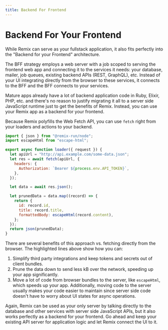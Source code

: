 ```yaml
---
title: Backend For Frontend
---
```


# Backend For Your Frontend

While Remix can serve as your fullstack application, it also fits perfectly into the "Backend for your Frontend" architecture.

The BFF strategy employs a web server with a job scoped to serving the frontend web app and connecting it to the services it needs: your database, mailer, job queues, existing backend APIs (REST, GraphQL), etc. Instead of your UI integrating directly from the browser to these services, it connects to the BFF and the BFF connects to your services.

Mature apps already have a lot of backend application code in Ruby, Elixir, PHP, etc. and there's no reason to justify migrating it all to a server side JavaScript runtime just to get the benefits of Remix. Instead, you can use your Remix app as a backend for your frontend.

Because Remix polyfills the Web Fetch API, you can use `fetch` right from your loaders and actions to your backend.

```jsx lines=[8,14,18]
import { json } from "@remix-run/node";
import escapeHtml from "escape-html";

export async function loader({ request }) {
  let apiUrl = "http://api.example.com/some-data.json";
  let res = await fetch(apiUrl, {
    headers: {
      Authorization: `Bearer ${process.env.API_TOKEN}`,
    },
  });

  let data = await res.json();

  let prunedData = data.map((record) => {
    return {
      id: record.id,
      title: record.title,
      formattedBody: escapeHtml(record.content),
    };
  });
  return json(prunedData);
}
```

There are several benefits of this approach vs. fetching directly from the browser. The highlighted lines above show how you can:

1. Simplify third party integrations and keep tokens and secrets out of client bundles.
2. Prune the data down to send less kB over the network, speeding up your app significantly.
3. Move a lot of code from browser bundles to the server, like `escapeHtml`, which speeds up your app. Additionally, moving code to the server usually makes your code easier to maintain since server side code doesn't have to worry about UI states for async operations.

Again, Remix can be used as your only server by talking directly to the database and other services with server side JavaScript APIs, but it also works perfectly as a backend for your frontend. Go ahead and keep your existing API server for application logic and let Remix connect the UI to it.
